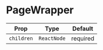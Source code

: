# PageWrapper

| Prop | Type | Default |
| --- | --- | --- |
| `children` | `ReactNode` | required |

